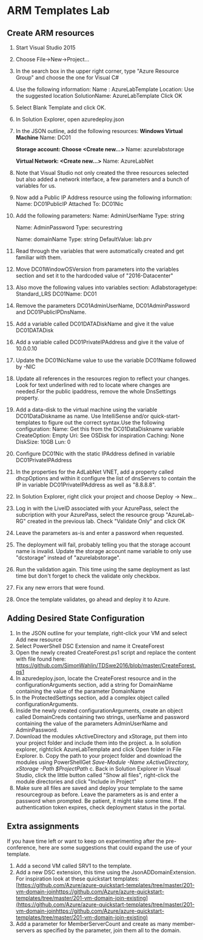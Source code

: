 # ARM Templates Lab

## Create ARM resources
1. Start Visual Studio 2015
2. Choose File->New->Project…
3. In the search box in the upper right corner, type "Azure Resource Group" and choose the one for Visual C#
4. Use the following information:
    Name : AzureLabTemplate
    Location: Use the suggested location
    SolutionName: AzureLabTemplate
    Click OK
5. Select Blank Template and click OK.
6. In Solution Explorer, open azuredeploy.json
7. In the JSON outline, add the following resources:
    **Windows Virtual Machine**
    Name: DC01

    **Storage account: Choose <Create new…>**
    Name: azurelabstorage

    **Virtual Network: <Create new…>**
    Name: AzureLabNet
8. Note that Visual Studio not only created the three resources selected but also added a network interface, a few parameters and a bunch of variables for us.
9. Now add a Public IP Address resource using the following information:
    Name: DC01PublicIP
    Attached To: DC01Nic
10. Add the following parameters:
    Name: AdminUserName
    Type: string

    Name: AdminPassword
    Type: securestring

    Name: domainName
    Type: string
    DefaultValue: lab.prv
11. Read through the variables that were automatically created and get familiar with them.
12. Move DC01WindowOSVersion from parameters into the variables section and set it to the hardcoded value of "2016-Datacenter"
13. Also move the following values into variables section:
    Adlabstoragetype: Standard_LRS
    DC01Name: DC01
14. Remove the parameters DC01AdminUserName, DC01AdminPassword and DC01PublicIPDnsName.
15. Add a variable called DC01DATADiskName and give it the value DC01DATADisk
16. Add a variable called DC01PrivateIPAddress and give it the value of 10.0.0.10
17. Update the DC01NicName value to use the variable DC01Name followed by -NIC
18. Update all references in the resources region to reflect your changes. Look for text underlined with red to locate where changes are needed.For the public ipaddress, remove the whole DnsSettings property.
19. Add a data-disk to the virtual machine using the variable DC01DataDiskname as name. Use IntelliSense and/or quick-start-templates to figure out the correct syntax.Use the following configuration:
    Name: Get this from the DC01DataDiskname variable
    CreateOption: Empty
    Uri: See OSDisk for inspiration
    Caching: None
    DiskSize: 10GB
    Lun: 0
20. Configure DC01Nic with the static IPAddress defined in variable DC01PrivateIPAddress
21. In the properties for the AdLabNet VNET, add a property called dhcpOptions and within it configure the list of dnsServers to contain the IP in variable DC01PrivateIPAddress as well as "8.8.8.8".
22. In Solution Explorer, right click your project and choose Deploy -> New…
23. Log in with the LiveID associated with your AzurePass, select the subcription with your AzurePass, select the resource group "AzureLab-RG" created in the previous lab. Check "Validate Only" and click OK
24. Leave the parameters as-is and enter a password when requested.
25. The deployment will fail, probably telling you that the storage account name is invalid. Update the storage account name variable to only use "dcstorage" instead of "azurelabstorage".
26. Run the validation again. This time using the same deployment as last time but don't forget to check the validate only checkbox.
27. Fix any new errors that were found.
28. Once the template validates, go ahead and deploy it to Azure.

## Adding Desired State Configuration
1. In the JSON outline for your template, right-click your VM and select Add new resource
2. Select PowerShell DSC Extension and name it CreateForest
3. Open the newly created CreateForest.ps1 script and replace the content with file found here: https://github.com/SimonWahlin/TDSwe2016/blob/master/CreateForest.ps1
4. In azuredeploy.json, locate the CreateForest resource and in the configurationArguments section, add a string for DomainName containing the value of the parameter DomainName
5. In the ProtectedSettings section, add a complex object called configurationArguments.
6. Inside the newly created configurationArguments, create an object called DomainCreds containing two strings, userName and password containing the value of the parameters AdminUserName and AdminPassword.
7. Download the modules xActiveDirectory and xStorage, put them into your project folder and include them into the project.
    a. In solution explorer, rightclick AzureLabTemplate and click Open folder in File Explorer.
    b. Copy the path to your project folder and download the modules using PowerShellGet
    *Save-Module -Name xActiveDirectory, xStorage -Path $ProjectPath*
    c. Back in Solution Explorer in Visual Studio, click the little button called "Show all files", right-click the module directories and click "Include in Project"
8. Make sure all files are saved and deploy your template to the same resourcegroup as before. Leave the parameters as is and enter a password when prompted. Be patient, it might take some time. If the authentication token expires, check deployment status in the portal.

## Extra assignments
If you have time left or want to keep on experimenting after the pre-conference, here are some suggestions that could expand the use of your template.

1. Add a second VM called SRV1 to the template.
2. Add a new DSC extension, this time using the JsonADDomainExtension. For inspiration look at these quickstart templates:[https://github.com/Azure/azure-quickstart-templates/tree/master/201-vm-domain-joinhttps://github.com/Azure/azure-quickstart-templates/tree/master/201-vm-domain-join-existing](https://github.com/Azure/azure-quickstart-templates/tree/master/201-vm-domain-joinhttps://github.com/Azure/azure-quickstart-templates/tree/master/201-vm-domain-join-existing)
3. Add a parameter for MemberServerCount and create as many member-servers as specified by the parameter, join them all to the domain.
